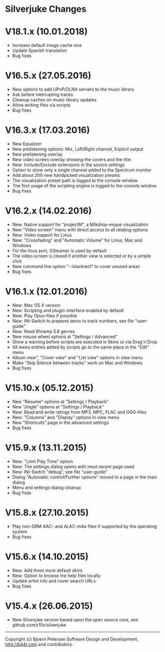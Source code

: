 Silverjuke Changes
================================================================================


V18.1.x (10.01.2018)
================================================================================

- Increase default image cache size
- Update Spanish translation
- Bug fixes


V16.5.x (27.05.2016)
================================================================================

- New options to add UPnP/DLNA servers to the music library
- Ask before interrupting tracks
- Cleanup caches on music library updates
- Allow writing files via scripts
- Bug fixes


V16.3.x (17.03.2016)
================================================================================

- New Equalizer
- New prelistening options: Mix, Left/Right channel, Explicit output
- New prelistening overlay
- New video screen overlay showing the covers and the title
- New: Include/Exclude extensions in the source settings
- Option to show only a single channel added to the Spectrum monitor
- Add about 200 new handpicked visualization presets
- The visualization preset path is logged to the console window
- The first usage of the scripting engine is logged to the console window
- Bug fixes


V16.2.x (14.02.2016)
================================================================================

- New: Native support for "projectM", a Milkdrop-esque visualization
- New "Video screen" menu with direct access to all relating options
- New: Video support for Linux
- New: "Crossfading" and "Automatic Volume" for Linux, Mac and Windows
- For the linux port, GSteamer is used by default
- The video screen is closed if another view is selected or by a simple click
- New command line option "--blackrect" to cover unused areas
- Bug fixes


V16.1.x (12.01.2016)
================================================================================

- New: Mac OS X version
- New: Scripting and plugin-interface enabled by default
- New: Play Opus-files if possible
- New: INI-Switch to prepend zeros to track numbers, see file "user-guide"
- New: Read Winamp 5.6 genres
- New mouse wheel options at "Settings / Advanced"
- Show a warning before scripts are executed in Skins or via Drag'n'Drop
- All menu entries added by scripts go to the same place in the "Edit" menu
- Album view", "Cover view" and "List view" options in view menu
- Make "Skip Silence between tracks" work on Mac and Windows
- Bug fixes


V15.10.x (05.12.2015)
================================================================================

- New "Resume" options at "Settings / Playback"
- New "Jingle" options at "Settings / Playback"
- New: Read and write ratings from MP3, MPC, FLAC and OGG-files
- New: "Columns" and "Display" options in view menu
- New "Shortcuts" page in the advanced settings
- Bug fixes


V15.9.x (13.11.2015)
================================================================================

- New: "Limit Play Time" option
- New: The settings dialog opens with most recent page used
- New: INI-Switch "debug", see file "user-guide"
- Dialog "Automatic control/Further options" moved to a page in the main dialog
- Menu and settings dialog cleanup
- Bug fixes


V15.8.x (27.10.2015)
================================================================================

- Play non-DRM AAC- and ALAC-m4a-files if supported by the operating system
- Bug fixes


V15.6.x (14.10.2015)
================================================================================

- New: Add three more default skins
- New: Option to browse the help files locally
- Update artist info and cover search  URLs
- Bug fixes


V15.4.x (26.06.2015)
================================================================================

- New Silverjuke version based upon the open source core,
  see github.com/r10s/silverjuke

---

Copyright (c) Bjoern Petersen Software Design and Development,
http://b44t.com and contributors.

